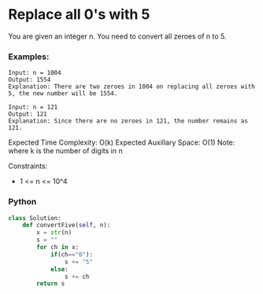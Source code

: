 # Replace all 0's with 5

You are given an integer n. You need to convert all zeroes of n to 5.

### Examples:
```
Input: n = 1004
Output: 1554
Explanation: There are two zeroes in 1004 on replacing all zeroes with 5, the new number will be 1554.
```
```
Input: n = 121
Output: 121
Explanation: Since there are no zeroes in 121, the number remains as 121.
```

Expected Time Complexity: O(k)
Expected Auxillary Space: O(1)
Note:  where k is the number of digits in n

Constraints:
 - 1 <= n <= 10^4

### Python
```py
class Solution:
    def convertFive(self, n):
        x = str(n)
        s = ""
        for ch in x:
            if(ch=="0"):
                s += "5"
            else:
                s += ch
        return s
```
